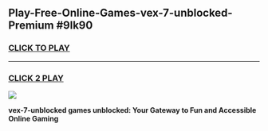
## Play-Free-Online-Games-vex-7-unblocked-Premium #9lk90
<h3>
<a href="https://premium.freeplayer.one?title=vex-7-unblocked&ref=8M">CLICK TO PLAY</a></h3>
<hr>

<h3>
<a href="https://premium.freeplayer.one?title=vex-7-unblocked&ref=8M">CLICK 2 PLAY</a>
  
</h3>

<a href="https://premium.freeplayer.one?title=vex-7-unblocked&ref=8M"><img src="https://clearcache.store/games.png"></a>


**vex-7-unblocked games unblocked: Your Gateway to Fun and Accessible Online Gaming**
